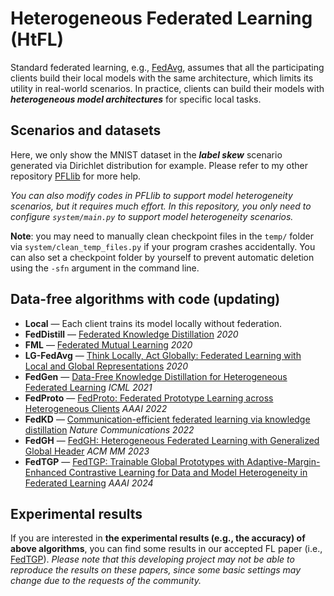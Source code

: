 # Heterogeneous Federated Learning (HtFL)
Standard federated learning, e.g., [FedAvg](http://proceedings.mlr.press/v54/mcmahan17a.html), assumes that all the participating clients build their local models with the same architecture, which limits its utility in real-world scenarios. In practice, clients can build their models with ***heterogeneous model architectures*** for specific local tasks. 

## Scenarios and datasets

Here, we only show the MNIST dataset in the ***label skew*** scenario generated via Dirichlet distribution for example. Please refer to my other repository [PFLlib](https://github.com/TsingZ0/PFLlib) for more help. 

*You can also modify codes in PFLlib to support model heterogeneity scenarios, but it requires much effort. In this repository, you only need to configure `system/main.py` to support model heterogeneity scenarios.*

**Note**: you may need to manually clean checkpoint files in the `temp/` folder via `system/clean_temp_files.py` if your program crashes accidentally. You can also set a checkpoint folder by yourself to prevent automatic deletion using the `-sfn` argument in the command line. 

## Data-free algorithms with code (updating)
  
- **Local** — Each client trains its model locally without federation.
- **FedDistill** — [Federated Knowledge Distillation](https://www.cambridge.org/core/books/abs/machine-learning-and-wireless-communications/federated-knowledge-distillation/F679266F85493319EB83635D2B17C2BD#access-block) *2020*
- **FML** — [Federated Mutual Learning](https://arxiv.org/abs/2006.16765) *2020*
- **LG-FedAvg** — [Think Locally, Act Globally: Federated Learning with Local and Global Representations](https://arxiv.org/abs/2001.01523) *2020*
- **FedGen** — [Data-Free Knowledge Distillation for Heterogeneous Federated Learning](http://proceedings.mlr.press/v139/zhu21b.html) *ICML 2021*
- **FedProto** — [FedProto: Federated Prototype Learning across Heterogeneous Clients](https://ojs.aaai.org/index.php/AAAI/article/view/20819) *AAAI 2022* 
- **FedKD** — [Communication-efficient federated learning via knowledge distillation](https://www.nature.com/articles/s41467-022-29763-x) *Nature Communications 2022*
- **FedGH** — [FedGH: Heterogeneous Federated Learning with Generalized Global Header](https://dl.acm.org/doi/10.1145/3581783.3611781) *ACM MM 2023*
- **FedTGP** — [FedTGP: Trainable Global Prototypes with Adaptive-Margin-Enhanced Contrastive Learning for Data and Model Heterogeneity in Federated Learning](https://arxiv.org/abs/2401.03230) *AAAI 2024*

## Experimental results

If you are interested in **the experimental results (e.g., the accuracy) of above algorithms**, you can find some results in our accepted FL paper (i.e., [FedTGP](https://github.com/TsingZ0/FedTGP)). *Please note that this developing project may not be able to reproduce the results on these papers, since some basic settings may change due to the requests of the community.* 